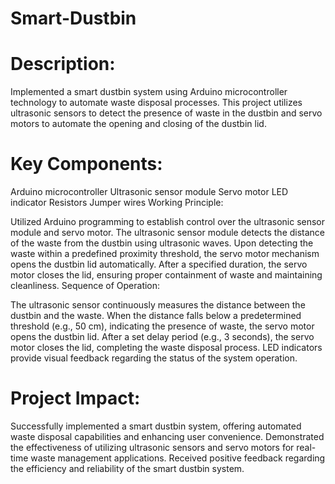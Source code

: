 # Smart-Dustbin

# Description:
Implemented a smart dustbin system using Arduino microcontroller technology to automate waste disposal processes. This project utilizes ultrasonic sensors to detect the presence of waste in the dustbin and servo motors to automate the opening and closing of the dustbin lid.

# Key Components:

Arduino microcontroller
Ultrasonic sensor module
Servo motor
LED indicator
Resistors
Jumper wires
Working Principle:

Utilized Arduino programming to establish control over the ultrasonic sensor module and servo motor.
The ultrasonic sensor module detects the distance of the waste from the dustbin using ultrasonic waves.
Upon detecting the waste within a predefined proximity threshold, the servo motor mechanism opens the dustbin lid automatically.
After a specified duration, the servo motor closes the lid, ensuring proper containment of waste and maintaining cleanliness.
Sequence of Operation:

The ultrasonic sensor continuously measures the distance between the dustbin and the waste.
When the distance falls below a predetermined threshold (e.g., 50 cm), indicating the presence of waste, the servo motor opens the dustbin lid.
After a set delay period (e.g., 3 seconds), the servo motor closes the lid, completing the waste disposal process.
LED indicators provide visual feedback regarding the status of the system operation.

# Project Impact:

Successfully implemented a smart dustbin system, offering automated waste disposal capabilities and enhancing user convenience.
Demonstrated the effectiveness of utilizing ultrasonic sensors and servo motors for real-time waste management applications.
Received positive feedback regarding the efficiency and reliability of the smart dustbin system.
